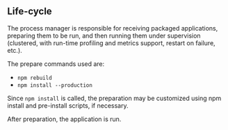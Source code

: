 ## Life-cycle

The process manager is responsible for receiving packaged applications,
preparing them to be run, and then running them under supervision (clustered,
with run-time profiling and metrics support, restart on failure, etc.).

The prepare commands used are:

- `npm rebuild`
- `npm install --production`

Since `npm install` is called, the preparation may be customized using npm
install and pre-install scripts, if necessary.

After preparation, the application is run.
